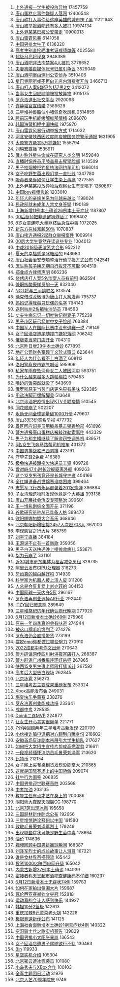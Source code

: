 1. [上外通报一学生被投放异物](https://s.weibo.com//weibo?q=%23%E4%B8%8A%E5%A4%96%E9%80%9A%E6%8A%A5%E4%B8%80%E5%AD%A6%E7%94%9F%E8%A2%AB%E6%8A%95%E6%94%BE%E5%BC%82%E7%89%A9%23&Refer=top) 17457759
2. [唐山蛋糕店事件嫌疑人落网](https://s.weibo.com//weibo?q=%23%E5%94%90%E5%B1%B1%E8%9B%8B%E7%B3%95%E5%BA%97%E4%BA%8B%E4%BB%B6%E5%AB%8C%E7%96%91%E4%BA%BA%E8%90%BD%E7%BD%91%23&Refer=top) 12406548
3. [唐山称打人事件给这座英雄的城市抹了黑](https://s.weibo.com//weibo?q=%23%E5%94%90%E5%B1%B1%E7%A7%B0%E6%89%93%E4%BA%BA%E4%BA%8B%E4%BB%B6%E7%BB%99%E8%BF%99%E5%BA%A7%E8%8B%B1%E9%9B%84%E7%9A%84%E5%9F%8E%E5%B8%82%E6%8A%B9%E4%BA%86%E9%BB%91%23&Refer=top) 11221943
4. [唐山被举报酒吧还有多人被打](https://s.weibo.com//weibo?q=%23%E5%94%90%E5%B1%B1%E8%A2%AB%E4%B8%BE%E6%8A%A5%E9%85%92%E5%90%A7%E8%BF%98%E6%9C%89%E5%A4%9A%E4%BA%BA%E8%A2%AB%E6%89%93%23&Refer=top) 10974134
5. [上外尹某某已被公安带走](https://s.weibo.com//weibo?q=%23%E4%B8%8A%E5%A4%96%E5%B0%B9%E6%9F%90%E6%9F%90%E5%B7%B2%E8%A2%AB%E5%85%AC%E5%AE%89%E5%B8%A6%E8%B5%B0%23&Refer=top) 10900013
6. [唐山雷霆风暴](https://s.weibo.com//weibo?q=%23%E5%94%90%E5%B1%B1%E9%9B%B7%E9%9C%86%E9%A3%8E%E6%9A%B4%23&Refer=top) 6141058
7. [中国男排太牛了](https://s.weibo.com//weibo?q=%23%E4%B8%AD%E5%9B%BD%E7%94%B7%E6%8E%92%E5%A4%AA%E7%89%9B%E4%BA%86%23&Refer=top) 6136320
8. [高考生别直接晒准考证成绩单等](https://s.weibo.com//weibo?q=%23%E9%AB%98%E8%80%83%E7%94%9F%E5%88%AB%E7%9B%B4%E6%8E%A5%E6%99%92%E5%87%86%E8%80%83%E8%AF%81%E6%88%90%E7%BB%A9%E5%8D%95%E7%AD%89%23&Refer=top) 4025581
9. [超级月亮将现身](https://s.weibo.com//weibo?q=%23%E8%B6%85%E7%BA%A7%E6%9C%88%E4%BA%AE%E5%B0%86%E7%8E%B0%E8%BA%AB%23&Refer=top) 3948389
10. [唐山酒吧非法拘禁案4人被抓](https://s.weibo.com//weibo?q=%23%E5%94%90%E5%B1%B1%E9%85%92%E5%90%A7%E9%9D%9E%E6%B3%95%E6%8B%98%E7%A6%81%E6%A1%884%E4%BA%BA%E8%A2%AB%E6%8A%93%23&Refer=top) 3776652
11. [夫妻离婚自媒体账号归属引争议](https://s.weibo.com//weibo?q=%23%E5%A4%AB%E5%A6%BB%E7%A6%BB%E5%A9%9A%E8%87%AA%E5%AA%92%E4%BD%93%E8%B4%A6%E5%8F%B7%E5%BD%92%E5%B1%9E%E5%BC%95%E4%BA%89%E8%AE%AE%23&Refer=top) 3529049
12. [唐山酒吧案由滦州公安侦办](https://s.weibo.com//weibo?q=%23%E5%94%90%E5%B1%B1%E9%85%92%E5%90%A7%E6%A1%88%E7%94%B1%E6%BB%A6%E5%B7%9E%E5%85%AC%E5%AE%89%E4%BE%A6%E5%8A%9E%23&Refer=top) 3510406
13. [星巴克厕所或不再向非店内消费者开放](https://s.weibo.com//weibo?q=%23%E6%98%9F%E5%B7%B4%E5%85%8B%E5%8E%95%E6%89%80%E6%88%96%E4%B8%8D%E5%86%8D%E5%90%91%E9%9D%9E%E5%BA%97%E5%86%85%E6%B6%88%E8%B4%B9%E8%80%85%E5%BC%80%E6%94%BE%23&Refer=top) 3466713
14. [唐山打人案9嫌犯包括7男2女](https://s.weibo.com//weibo?q=%23%E5%94%90%E5%B1%B1%E6%89%93%E4%BA%BA%E6%A1%889%E5%AB%8C%E7%8A%AF%E5%8C%85%E6%8B%AC7%E7%94%B72%E5%A5%B3%23&Refer=top) 3412072
15. [当事女生回应咖啡被投放异物](https://s.weibo.com//weibo?q=%23%E5%BD%93%E4%BA%8B%E5%A5%B3%E7%94%9F%E5%9B%9E%E5%BA%94%E5%92%96%E5%95%A1%E8%A2%AB%E6%8A%95%E6%94%BE%E5%BC%82%E7%89%A9%23&Refer=top) 3015175
16. [罗永浩退出社交平台](https://s.weibo.com//weibo?q=%23%E7%BD%97%E6%B0%B8%E6%B5%A9%E9%80%80%E5%87%BA%E7%A4%BE%E4%BA%A4%E5%B9%B3%E5%8F%B0%23&Refer=top) 2920098
17. [许静韬官宣结婚](https://s.weibo.com//weibo?q=%23%E8%AE%B8%E9%9D%99%E9%9F%AC%E5%AE%98%E5%AE%A3%E7%BB%93%E5%A9%9A%23&Refer=top) 2589628
18. [三星堆神兽酷似小猪佩奇吹风机](https://s.weibo.com//weibo?q=%23%E4%B8%89%E6%98%9F%E5%A0%86%E7%A5%9E%E5%85%BD%E9%85%B7%E4%BC%BC%E5%B0%8F%E7%8C%AA%E4%BD%A9%E5%A5%87%E5%90%B9%E9%A3%8E%E6%9C%BA%23&Refer=top) 2514859
19. [睡前玩手机能缓解抑郁情绪](https://s.weibo.com//weibo?q=%23%E7%9D%A1%E5%89%8D%E7%8E%A9%E6%89%8B%E6%9C%BA%E8%83%BD%E7%BC%93%E8%A7%A3%E6%8A%91%E9%83%81%E6%83%85%E7%BB%AA%23&Refer=top) 2096070
20. [韩国海警扣押中国快艇](https://s.weibo.com//weibo?q=%23%E9%9F%A9%E5%9B%BD%E6%B5%B7%E8%AD%A6%E6%89%A3%E6%8A%BC%E4%B8%AD%E5%9B%BD%E5%BF%AB%E8%89%87%23&Refer=top) 1975870
21. [唐山雷霆风暴行动举报方式](https://s.weibo.com//weibo?q=%23%E5%94%90%E5%B1%B1%E9%9B%B7%E9%9C%86%E9%A3%8E%E6%9A%B4%E8%A1%8C%E5%8A%A8%E4%B8%BE%E6%8A%A5%E6%96%B9%E5%BC%8F%23&Refer=top) 1714032
22. [河北安徽陕西因过度防疫被国务院警示通报](https://s.weibo.com//weibo?q=%23%E6%B2%B3%E5%8C%97%E5%AE%89%E5%BE%BD%E9%99%95%E8%A5%BF%E5%9B%A0%E8%BF%87%E5%BA%A6%E9%98%B2%E7%96%AB%E8%A2%AB%E5%9B%BD%E5%8A%A1%E9%99%A2%E8%AD%A6%E7%A4%BA%E9%80%9A%E6%8A%A5%23&Refer=top) 1631905
23. [太原警方悬赏5万抓嫌犯](https://s.weibo.com//weibo?q=%23%E5%A4%AA%E5%8E%9F%E8%AD%A6%E6%96%B9%E6%82%AC%E8%B5%8F5%E4%B8%87%E6%8A%93%E5%AB%8C%E7%8A%AF%23&Refer=top) 1555794
24. [刘畊宏直播](https://s.weibo.com//weibo?q=%E5%88%98%E7%95%8A%E5%AE%8F%E7%9B%B4%E6%92%AD&Refer=top) 1535911
25. [俄方称外星生命或在研究人类文明](https://s.weibo.com//weibo?q=%23%E4%BF%84%E6%96%B9%E7%A7%B0%E5%A4%96%E6%98%9F%E7%94%9F%E5%91%BD%E6%88%96%E5%9C%A8%E7%A0%94%E7%A9%B6%E4%BA%BA%E7%B1%BB%E6%96%87%E6%98%8E%23&Refer=top) 1459840
26. [直播时饲养员用膝盖暴击猩猩脸部](https://s.weibo.com//weibo?q=%23%E7%9B%B4%E6%92%AD%E6%97%B6%E9%A5%B2%E5%85%BB%E5%91%98%E7%94%A8%E8%86%9D%E7%9B%96%E6%9A%B4%E5%87%BB%E7%8C%A9%E7%8C%A9%E8%84%B8%E9%83%A8%23&Refer=top) 1410509
27. [男子抽烟被拒钓鱼执法网约车司机](https://s.weibo.com//weibo?q=%23%E7%94%B7%E5%AD%90%E6%8A%BD%E7%83%9F%E8%A2%AB%E6%8B%92%E9%92%93%E9%B1%BC%E6%89%A7%E6%B3%95%E7%BD%91%E7%BA%A6%E8%BD%A6%E5%8F%B8%E6%9C%BA%23&Refer=top) 1366014
28. [女子吃野生菌出现幻觉一直扯线](https://s.weibo.com//weibo?q=%23%E5%A5%B3%E5%AD%90%E5%90%83%E9%87%8E%E7%94%9F%E8%8F%8C%E5%87%BA%E7%8E%B0%E5%B9%BB%E8%A7%89%E4%B8%80%E7%9B%B4%E6%89%AF%E7%BA%BF%23&Refer=top) 1347780
29. [吸毒者亲诉如何让学生染上毒瘾](https://s.weibo.com//weibo?q=%23%E5%90%B8%E6%AF%92%E8%80%85%E4%BA%B2%E8%AF%89%E5%A6%82%E4%BD%95%E8%AE%A9%E5%AD%A6%E7%94%9F%E6%9F%93%E4%B8%8A%E6%AF%92%E7%98%BE%23&Refer=top) 1277555
30. [上外尹某某投放异物后观察女生有无喝下](https://s.weibo.com//weibo?q=%23%E4%B8%8A%E5%A4%96%E5%B0%B9%E6%9F%90%E6%9F%90%E6%8A%95%E6%94%BE%E5%BC%82%E7%89%A9%E5%90%8E%E8%A7%82%E5%AF%9F%E5%A5%B3%E7%94%9F%E6%9C%89%E6%97%A0%E5%96%9D%E4%B8%8B%23&Refer=top) 1260867
31. [中国boy视频言论](https://s.weibo.com//weibo?q=%E4%B8%AD%E5%9B%BDboy%E8%A7%86%E9%A2%91%E8%A8%80%E8%AE%BA&Refer=top) 1203010
32. [年轻人的亲缘关系为何越来越淡](https://s.weibo.com//weibo?q=%23%E5%B9%B4%E8%BD%BB%E4%BA%BA%E7%9A%84%E4%BA%B2%E7%BC%98%E5%85%B3%E7%B3%BB%E4%B8%BA%E4%BD%95%E8%B6%8A%E6%9D%A5%E8%B6%8A%E6%B7%A1%23&Refer=top) 1198024
33. [民政部就未成年人禁文身答疑](https://s.weibo.com//weibo?q=%23%E6%B0%91%E6%94%BF%E9%83%A8%E5%B0%B1%E6%9C%AA%E6%88%90%E5%B9%B4%E4%BA%BA%E7%A6%81%E6%96%87%E8%BA%AB%E7%AD%94%E7%96%91%23&Refer=top) 1190189
34. [上海新增11例本土确诊26例本土无症状](https://s.weibo.com//weibo?q=%23%E4%B8%8A%E6%B5%B7%E6%96%B0%E5%A2%9E11%E4%BE%8B%E6%9C%AC%E5%9C%9F%E7%A1%AE%E8%AF%8A26%E4%BE%8B%E6%9C%AC%E5%9C%9F%E6%97%A0%E7%97%87%E7%8A%B6%23&Refer=top) 1187807
35. [00后厨师把非遗醒狮炸活了](https://s.weibo.com//weibo?q=%2300%E5%90%8E%E5%8E%A8%E5%B8%88%E6%8A%8A%E9%9D%9E%E9%81%97%E9%86%92%E7%8B%AE%E7%82%B8%E6%B4%BB%E4%BA%86%23&Refer=top) 1098402
36. [8岁女童连吃大量荔枝后急性中毒](https://s.weibo.com//weibo?q=%238%E5%B2%81%E5%A5%B3%E7%AB%A5%E8%BF%9E%E5%90%83%E5%A4%A7%E9%87%8F%E8%8D%94%E6%9E%9D%E5%90%8E%E6%80%A5%E6%80%A7%E4%B8%AD%E6%AF%92%23&Refer=top) 1072025
37. [新东方在线涨超50%](https://s.weibo.com//weibo?q=%23%E6%96%B0%E4%B8%9C%E6%96%B9%E5%9C%A8%E7%BA%BF%E6%B6%A8%E8%B6%8550%25%23&Refer=top) 1070837
38. [唐山接连通报2起群众举报案件](https://s.weibo.com//weibo?q=%23%E5%94%90%E5%B1%B1%E6%8E%A5%E8%BF%9E%E9%80%9A%E6%8A%A52%E8%B5%B7%E7%BE%A4%E4%BC%97%E4%B8%BE%E6%8A%A5%E6%A1%88%E4%BB%B6%23&Refer=top) 1009914
39. [00后大学生竟然在读这些专业](https://s.weibo.com//weibo?q=%2300%E5%90%8E%E5%A4%A7%E5%AD%A6%E7%94%9F%E7%AB%9F%E7%84%B6%E5%9C%A8%E8%AF%BB%E8%BF%99%E4%BA%9B%E4%B8%93%E4%B8%9A%23&Refer=top) 1004013
40. [中戏2018级表演系大合影](https://s.weibo.com//weibo?q=%23%E4%B8%AD%E6%88%8F2018%E7%BA%A7%E8%A1%A8%E6%BC%94%E7%B3%BB%E5%A4%A7%E5%90%88%E5%BD%B1%23&Refer=top) 952212
41. [夏天的幸福感是冰箱给的](https://s.weibo.com//weibo?q=%23%E5%A4%8F%E5%A4%A9%E7%9A%84%E5%B9%B8%E7%A6%8F%E6%84%9F%E6%98%AF%E5%86%B0%E7%AE%B1%E7%BB%99%E7%9A%84%23&Refer=top) 943080
42. [唐山社会治安专项整治行动举报方式公布](https://s.weibo.com//weibo?q=%23%E5%94%90%E5%B1%B1%E7%A4%BE%E4%BC%9A%E6%B2%BB%E5%AE%89%E4%B8%93%E9%A1%B9%E6%95%B4%E6%B2%BB%E8%A1%8C%E5%8A%A8%E4%B8%BE%E6%8A%A5%E6%96%B9%E5%BC%8F%E5%85%AC%E5%B8%83%23&Refer=top) 942541
43. [医生称孩子换牙期自行拔牙不可取](https://s.weibo.com//weibo?q=%23%E5%8C%BB%E7%94%9F%E7%A7%B0%E5%AD%A9%E5%AD%90%E6%8D%A2%E7%89%99%E6%9C%9F%E8%87%AA%E8%A1%8C%E6%8B%94%E7%89%99%E4%B8%8D%E5%8F%AF%E5%8F%96%23&Refer=top) 904519
44. [郑业成方律师声明](https://s.weibo.com//weibo?q=%23%E9%83%91%E4%B8%9A%E6%88%90%E6%96%B9%E5%BE%8B%E5%B8%88%E5%A3%B0%E6%98%8E%23&Refer=top) 866236
45. [烧烤店打人案5名涉案人员有前科](https://s.weibo.com//weibo?q=%23%E7%83%A7%E7%83%A4%E5%BA%97%E6%89%93%E4%BA%BA%E6%A1%885%E5%90%8D%E6%B6%89%E6%A1%88%E4%BA%BA%E5%91%98%E6%9C%89%E5%89%8D%E7%A7%91%23&Refer=top) 862594
46. [兼职核酸采样员的一天](https://s.weibo.com//weibo?q=%23%E5%85%BC%E8%81%8C%E6%A0%B8%E9%85%B8%E9%87%87%E6%A0%B7%E5%91%98%E7%9A%84%E4%B8%80%E5%A4%A9%23&Refer=top) 832040
47. [NCT将与三丽鸥联名](https://s.weibo.com//weibo?q=%23NCT%E5%B0%86%E4%B8%8E%E4%B8%89%E4%B8%BD%E9%B8%A5%E8%81%94%E5%90%8D%23&Refer=top) 813574
48. [徐克借成龙微博为唐山打人案发声](https://s.weibo.com//weibo?q=%23%E5%BE%90%E5%85%8B%E5%80%9F%E6%88%90%E9%BE%99%E5%BE%AE%E5%8D%9A%E4%B8%BA%E5%94%90%E5%B1%B1%E6%89%93%E4%BA%BA%E6%A1%88%E5%8F%91%E5%A3%B0%23&Refer=top) 795737
49. [妈妈记得我每只玩偶的名字](https://s.weibo.com//weibo?q=%23%E5%A6%88%E5%A6%88%E8%AE%B0%E5%BE%97%E6%88%91%E6%AF%8F%E5%8F%AA%E7%8E%A9%E5%81%B6%E7%9A%84%E5%90%8D%E5%AD%97%23&Refer=top) 794143
50. [送别杭州2名牺牲消防员](https://s.weibo.com//weibo?q=%23%E9%80%81%E5%88%AB%E6%9D%AD%E5%B7%9E2%E5%90%8D%E7%89%BA%E7%89%B2%E6%B6%88%E9%98%B2%E5%91%98%23&Refer=top) 784563
51. [丈夫生病忘记一切唯独记得妻子](https://s.weibo.com//weibo?q=%23%E4%B8%88%E5%A4%AB%E7%94%9F%E7%97%85%E5%BF%98%E8%AE%B0%E4%B8%80%E5%88%87%E5%94%AF%E7%8B%AC%E8%AE%B0%E5%BE%97%E5%A6%BB%E5%AD%90%23&Refer=top) 775239
52. [男子小区玩弓箭射中女子脸部](https://s.weibo.com//weibo?q=%23%E7%94%B7%E5%AD%90%E5%B0%8F%E5%8C%BA%E7%8E%A9%E5%BC%93%E7%AE%AD%E5%B0%84%E4%B8%AD%E5%A5%B3%E5%AD%90%E8%84%B8%E9%83%A8%23&Refer=top) 763384
53. [中国军人在国际比赛中没有退赛一说](https://s.weibo.com//weibo?q=%23%E4%B8%AD%E5%9B%BD%E5%86%9B%E4%BA%BA%E5%9C%A8%E5%9B%BD%E9%99%85%E6%AF%94%E8%B5%9B%E4%B8%AD%E6%B2%A1%E6%9C%89%E9%80%80%E8%B5%9B%E4%B8%80%E8%AF%B4%23&Refer=top) 718149
54. [女子回酒店遭尾随撞门嫌犯落网](https://s.weibo.com//weibo?q=%23%E5%A5%B3%E5%AD%90%E5%9B%9E%E9%85%92%E5%BA%97%E9%81%AD%E5%B0%BE%E9%9A%8F%E6%92%9E%E9%97%A8%E5%AB%8C%E7%8A%AF%E8%90%BD%E7%BD%91%23&Refer=top) 706242
55. [俄版麦当劳门店开业](https://s.weibo.com//weibo?q=%23%E4%BF%84%E7%89%88%E9%BA%A6%E5%BD%93%E5%8A%B3%E9%97%A8%E5%BA%97%E5%BC%80%E4%B8%9A%23&Refer=top) 704310
56. [北京昨日增29例本土确诊](https://s.weibo.com//weibo?q=%23%E5%8C%97%E4%BA%AC%E6%98%A8%E6%97%A5%E5%A2%9E29%E4%BE%8B%E6%9C%AC%E5%9C%9F%E7%A1%AE%E8%AF%8A%23&Refer=top) 677893
57. [地产公司财务室现丁义珍式窗口](https://s.weibo.com//weibo?q=%23%E5%9C%B0%E4%BA%A7%E5%85%AC%E5%8F%B8%E8%B4%A2%E5%8A%A1%E5%AE%A4%E7%8E%B0%E4%B8%81%E4%B9%89%E7%8F%8D%E5%BC%8F%E7%AA%97%E5%8F%A3%23&Refer=top) 623644
58. [年轻人为什么看不上白酒了](https://s.weibo.com//weibo?q=%23%E5%B9%B4%E8%BD%BB%E4%BA%BA%E4%B8%BA%E4%BB%80%E4%B9%88%E7%9C%8B%E4%B8%8D%E4%B8%8A%E7%99%BD%E9%85%92%E4%BA%86%23&Refer=top) 608112
59. [洛阳警察夜市霸气喊话](https://s.weibo.com//weibo?q=%23%E6%B4%9B%E9%98%B3%E8%AD%A6%E5%AF%9F%E5%A4%9C%E5%B8%82%E9%9C%B8%E6%B0%94%E5%96%8A%E8%AF%9D%23&Refer=top) 595906
60. [私家车雨夜坠河母女二人被困河中](https://s.weibo.com//weibo?q=%23%E7%A7%81%E5%AE%B6%E8%BD%A6%E9%9B%A8%E5%A4%9C%E5%9D%A0%E6%B2%B3%E6%AF%8D%E5%A5%B3%E4%BA%8C%E4%BA%BA%E8%A2%AB%E5%9B%B0%E6%B2%B3%E4%B8%AD%23&Refer=top) 593751
61. [为什么越来越多人跳帕梅拉](https://s.weibo.com//weibo?q=%23%E4%B8%BA%E4%BB%80%E4%B9%88%E8%B6%8A%E6%9D%A5%E8%B6%8A%E5%A4%9A%E4%BA%BA%E8%B7%B3%E5%B8%95%E6%A2%85%E6%8B%89%23&Refer=top) 579453
62. [嘴边的饭突然就没了](https://s.weibo.com//weibo?q=%23%E5%98%B4%E8%BE%B9%E7%9A%84%E9%A5%AD%E7%AA%81%E7%84%B6%E5%B0%B1%E6%B2%A1%E4%BA%86%23&Refer=top) 543699
63. [俄罗斯原麦当劳门店更名只有美味](https://s.weibo.com//weibo?q=%23%E4%BF%84%E7%BD%97%E6%96%AF%E5%8E%9F%E9%BA%A6%E5%BD%93%E5%8A%B3%E9%97%A8%E5%BA%97%E6%9B%B4%E5%90%8D%E5%8F%AA%E6%9C%89%E7%BE%8E%E5%91%B3%23&Refer=top) 529385
64. [用盐洗脚可缓解脚臭](https://s.weibo.com//weibo?q=%23%E7%94%A8%E7%9B%90%E6%B4%97%E8%84%9A%E5%8F%AF%E7%BC%93%E8%A7%A3%E8%84%9A%E8%87%AD%23&Refer=top) 513648
65. [北京涉酒吧疫情出现KTV关联疫情](https://s.weibo.com//weibo?q=%23%E5%8C%97%E4%BA%AC%E6%B6%89%E9%85%92%E5%90%A7%E7%96%AB%E6%83%85%E5%87%BA%E7%8E%B0KTV%E5%85%B3%E8%81%94%E7%96%AB%E6%83%85%23&Refer=top) 510545
66. [同花顺崩了](https://s.weibo.com//weibo?q=%23%E5%90%8C%E8%8A%B1%E9%A1%BA%E5%B4%A9%E4%BA%86%23&Refer=top) 502207
67. [永劫无间全球销量破1000万份](https://s.weibo.com//weibo?q=%E6%B0%B8%E5%8A%AB%E6%97%A0%E9%97%B4%E5%85%A8%E7%90%83%E9%94%80%E9%87%8F%E7%A0%B41000%E4%B8%87%E4%BB%BD&Refer=top) 479607
68. [唐山3天3份实名举报](https://s.weibo.com//weibo?q=%23%E5%94%90%E5%B1%B13%E5%A4%A93%E4%BB%BD%E5%AE%9E%E5%90%8D%E4%B8%BE%E6%8A%A5%23&Refer=top) 477732
69. [景区回应饲养员用膝盖暴击猩猩脸部](https://s.weibo.com//weibo?q=%23%E6%99%AF%E5%8C%BA%E5%9B%9E%E5%BA%94%E9%A5%B2%E5%85%BB%E5%91%98%E7%94%A8%E8%86%9D%E7%9B%96%E6%9A%B4%E5%87%BB%E7%8C%A9%E7%8C%A9%E8%84%B8%E9%83%A8%23&Refer=top) 461096
70. [警方通报唐山蛋糕店被敲诈勒索事件](https://s.weibo.com//weibo?q=%23%E8%AD%A6%E6%96%B9%E9%80%9A%E6%8A%A5%E5%94%90%E5%B1%B1%E8%9B%8B%E7%B3%95%E5%BA%97%E8%A2%AB%E6%95%B2%E8%AF%88%E5%8B%92%E7%B4%A2%E4%BA%8B%E4%BB%B6%23&Refer=top) 443329
71. [男子为和主播继续了解盗窃空调外机](https://s.weibo.com//weibo?q=%23%E7%94%B7%E5%AD%90%E4%B8%BA%E5%92%8C%E4%B8%BB%E6%92%AD%E7%BB%A7%E7%BB%AD%E4%BA%86%E8%A7%A3%E7%9B%97%E7%AA%83%E7%A9%BA%E8%B0%83%E5%A4%96%E6%9C%BA%23&Refer=top) 439571
72. [5名女生飞奔马路帮司机推车](https://s.weibo.com//weibo?q=%235%E5%90%8D%E5%A5%B3%E7%94%9F%E9%A3%9E%E5%A5%94%E9%A9%AC%E8%B7%AF%E5%B8%AE%E5%8F%B8%E6%9C%BA%E6%8E%A8%E8%BD%A6%23&Refer=top) 431372
73. [中国男排战胜巴西男排](https://s.weibo.com//weibo?q=%23%E4%B8%AD%E5%9B%BD%E7%94%B7%E6%8E%92%E6%88%98%E8%83%9C%E5%B7%B4%E8%A5%BF%E7%94%B7%E6%8E%92%23&Refer=top) 423191
74. [守望先锋2免费](https://s.weibo.com//weibo?q=%23%E5%AE%88%E6%9C%9B%E5%85%88%E9%94%8B2%E5%85%8D%E8%B4%B9%23&Refer=top) 416389
75. [极兔快递被曝拖欠快递员工资](https://s.weibo.com//weibo?q=%23%E6%9E%81%E5%85%94%E5%BF%AB%E9%80%92%E8%A2%AB%E6%9B%9D%E6%8B%96%E6%AC%A0%E5%BF%AB%E9%80%92%E5%91%98%E5%B7%A5%E8%B5%84%23&Refer=top) 409726
76. [曾对峙47小时长沙舰驱离外舰](https://s.weibo.com//weibo?q=%23%E6%9B%BE%E5%AF%B9%E5%B3%9947%E5%B0%8F%E6%97%B6%E9%95%BF%E6%B2%99%E8%88%B0%E9%A9%B1%E7%A6%BB%E5%A4%96%E8%88%B0%23&Refer=top) 409263
77. [这个12岁男孩竟还是长城守护者](https://s.weibo.com//weibo?q=%23%E8%BF%99%E4%B8%AA12%E5%B2%81%E7%94%B7%E5%AD%A9%E7%AB%9F%E8%BF%98%E6%98%AF%E9%95%BF%E5%9F%8E%E5%AE%88%E6%8A%A4%E8%80%85%23&Refer=top) 404166
78. [全红婵说备战世锦赛没啥困难](https://s.weibo.com//weibo?q=%23%E5%85%A8%E7%BA%A2%E5%A9%B5%E8%AF%B4%E5%A4%87%E6%88%98%E4%B8%96%E9%94%A6%E8%B5%9B%E6%B2%A1%E5%95%A5%E5%9B%B0%E9%9A%BE%23&Refer=top) 399464
79. [志愿军飞行员永远都装着201发炮弹](https://s.weibo.com//weibo?q=%23%E5%BF%97%E6%84%BF%E5%86%9B%E9%A3%9E%E8%A1%8C%E5%91%98%E6%B0%B8%E8%BF%9C%E9%83%BD%E8%A3%85%E7%9D%80201%E5%8F%91%E7%82%AE%E5%BC%B9%23&Refer=top) 396864
80. [子女清理遗物时发现他竟是个大英雄](https://s.weibo.com//weibo?q=%23%E5%AD%90%E5%A5%B3%E6%B8%85%E7%90%86%E9%81%97%E7%89%A9%E6%97%B6%E5%8F%91%E7%8E%B0%E4%BB%96%E7%AB%9F%E6%98%AF%E4%B8%AA%E5%A4%A7%E8%8B%B1%E9%9B%84%23&Refer=top) 393138
81. [唐山开展社会治安专项整治](https://s.weibo.com//weibo?q=%23%E5%94%90%E5%B1%B1%E5%BC%80%E5%B1%95%E7%A4%BE%E4%BC%9A%E6%B2%BB%E5%AE%89%E4%B8%93%E9%A1%B9%E6%95%B4%E6%B2%BB%23&Refer=top) 390601
82. [王一博影剧综全面开花](https://s.weibo.com//weibo?q=%23%E7%8E%8B%E4%B8%80%E5%8D%9A%E5%BD%B1%E5%89%A7%E7%BB%BC%E5%85%A8%E9%9D%A2%E5%BC%80%E8%8A%B1%23&Refer=top) 371196
83. [谷歌研究员称AI已具备人格](https://s.weibo.com//weibo?q=%23%E8%B0%B7%E6%AD%8C%E7%A0%94%E7%A9%B6%E5%91%98%E7%A7%B0AI%E5%B7%B2%E5%85%B7%E5%A4%87%E4%BA%BA%E6%A0%BC%23&Refer=top) 369473
84. [欧阳娜娜加盟太合音乐](https://s.weibo.com//weibo?q=%23%E6%AC%A7%E9%98%B3%E5%A8%9C%E5%A8%9C%E5%8A%A0%E7%9B%9F%E5%A4%AA%E5%90%88%E9%9F%B3%E4%B9%90%23&Refer=top) 368646
85. [北京朝阳新增密接2457人次密703人](https://s.weibo.com//weibo?q=%23%E5%8C%97%E4%BA%AC%E6%9C%9D%E9%98%B3%E6%96%B0%E5%A2%9E%E5%AF%86%E6%8E%A52457%E4%BA%BA%E6%AC%A1%E5%AF%86703%E4%BA%BA%23&Refer=top) 367000
86. [李现感官之行大片](https://s.weibo.com//weibo?q=%23%E6%9D%8E%E7%8E%B0%E6%84%9F%E5%AE%98%E4%B9%8B%E8%A1%8C%E5%A4%A7%E7%89%87%23&Refer=top) 365759
87. [刘宇宁直播](https://s.weibo.com//weibo?q=%23%E5%88%98%E5%AE%87%E5%AE%81%E7%9B%B4%E6%92%AD%23&Refer=top) 364184
88. [王源说不止有一首新歌](https://s.weibo.com//weibo?q=%23%E7%8E%8B%E6%BA%90%E8%AF%B4%E4%B8%8D%E6%AD%A2%E6%9C%89%E4%B8%80%E9%A6%96%E6%96%B0%E6%AD%8C%23&Refer=top) 359056
89. [男子白天送快递晚上摆摊救病儿](https://s.weibo.com//weibo?q=%E7%94%B7%E5%AD%90%E7%99%BD%E5%A4%A9%E9%80%81%E5%BF%AB%E9%80%92%E6%99%9A%E4%B8%8A%E6%91%86%E6%91%8A%E6%95%91%E7%97%85%E5%84%BF&Refer=top) 353671
90. [华为云崩了](https://s.weibo.com//weibo?q=%23%E5%8D%8E%E4%B8%BA%E4%BA%91%E5%B4%A9%E4%BA%86%23&Refer=top) 331101
91. [近30城市房东集体为租客减免房租](https://s.weibo.com//weibo?q=%23%E8%BF%9130%E5%9F%8E%E5%B8%82%E6%88%BF%E4%B8%9C%E9%9B%86%E4%BD%93%E4%B8%BA%E7%A7%9F%E5%AE%A2%E5%87%8F%E5%85%8D%E6%88%BF%E7%A7%9F%23&Refer=top) 329735
92. [阿里云发布CIPU处理器](https://s.weibo.com//weibo?q=%23%E9%98%BF%E9%87%8C%E4%BA%91%E5%8F%91%E5%B8%83CIPU%E5%A4%84%E7%90%86%E5%99%A8%23&Refer=top) 316273
93. [牙齿真的越白越好吗](https://s.weibo.com//weibo?q=%23%E7%89%99%E9%BD%BF%E7%9C%9F%E7%9A%84%E8%B6%8A%E7%99%BD%E8%B6%8A%E5%A5%BD%E5%90%97%23&Refer=top) 314939
94. [科学家为机器人披上活人皮](https://s.weibo.com//weibo?q=%23%E7%A7%91%E5%AD%A6%E5%AE%B6%E4%B8%BA%E6%9C%BA%E5%99%A8%E4%BA%BA%E6%8A%AB%E4%B8%8A%E6%B4%BB%E4%BA%BA%E7%9A%AE%23&Refer=top) 311200
95. [人总是会反复爱上刘亦菲的](https://s.weibo.com//weibo?q=%23%E4%BA%BA%E6%80%BB%E6%98%AF%E4%BC%9A%E5%8F%8D%E5%A4%8D%E7%88%B1%E4%B8%8A%E5%88%98%E4%BA%A6%E8%8F%B2%E7%9A%84%23&Refer=top) 304153
96. [中国网球一天内夺5冠](https://s.weibo.com//weibo?q=%23%E4%B8%AD%E5%9B%BD%E7%BD%91%E7%90%83%E4%B8%80%E5%A4%A9%E5%86%85%E5%A4%BA5%E5%86%A0%23&Refer=top) 296167
97. [罗永浩再创业选择AR行业](https://s.weibo.com//weibo?q=%23%E7%BD%97%E6%B0%B8%E6%B5%A9%E5%86%8D%E5%88%9B%E4%B8%9A%E9%80%89%E6%8B%A9AR%E8%A1%8C%E4%B8%9A%23&Refer=top) 292440
98. [ITZY回归概念照](https://s.weibo.com//weibo?q=%23ITZY%E5%9B%9E%E5%BD%92%E6%A6%82%E5%BF%B5%E7%85%A7%23&Refer=top) 289649
99. [三星堆祭祀坑年代确认商代晚期](https://s.weibo.com//weibo?q=%23%E4%B8%89%E6%98%9F%E5%A0%86%E7%A5%AD%E7%A5%80%E5%9D%91%E5%B9%B4%E4%BB%A3%E7%A1%AE%E8%AE%A4%E5%95%86%E4%BB%A3%E6%99%9A%E6%9C%9F%23&Refer=top) 277920
100. [6月12日新增本土确诊69例](https://s.weibo.com//weibo?q=%236%E6%9C%8812%E6%97%A5%E6%96%B0%E5%A2%9E%E6%9C%AC%E5%9C%9F%E7%A1%AE%E8%AF%8A69%E4%BE%8B%23&Refer=top) 275960
101. [原来一年四季真的会有味道](https://s.weibo.com//weibo?q=%23%E5%8E%9F%E6%9D%A5%E4%B8%80%E5%B9%B4%E5%9B%9B%E5%AD%A3%E7%9C%9F%E7%9A%84%E4%BC%9A%E6%9C%89%E5%91%B3%E9%81%93%23&Refer=top) 274944
102. [被这口糯叽叽馋到了](https://s.weibo.com//weibo?q=%23%E8%A2%AB%E8%BF%99%E5%8F%A3%E7%B3%AF%E5%8F%BD%E5%8F%BD%E9%A6%8B%E5%88%B0%E4%BA%86%23&Refer=top) 274278
103. [罗永浩仍会直播带货](https://s.weibo.com//weibo?q=%23%E7%BD%97%E6%B0%B8%E6%B5%A9%E4%BB%8D%E4%BC%9A%E7%9B%B4%E6%92%AD%E5%B8%A6%E8%B4%A7%23&Refer=top) 273199
104. [摆脱emo你都做过哪些努力](https://s.weibo.com//weibo?q=%23%E6%91%86%E8%84%B1emo%E4%BD%A0%E9%83%BD%E5%81%9A%E8%BF%87%E5%93%AA%E4%BA%9B%E5%8A%AA%E5%8A%9B%23&Refer=top) 270910
105. [2022成都中考作文出炉](https://s.weibo.com//weibo?q=%232022%E6%88%90%E9%83%BD%E4%B8%AD%E8%80%83%E4%BD%9C%E6%96%87%E5%87%BA%E7%82%89%23&Refer=top) 270643
106. [警方辟谣网传四川射洪夜宵店打人](https://s.weibo.com//weibo?q=%23%E8%AD%A6%E6%96%B9%E8%BE%9F%E8%B0%A3%E7%BD%91%E4%BC%A0%E5%9B%9B%E5%B7%9D%E5%B0%84%E6%B4%AA%E5%A4%9C%E5%AE%B5%E5%BA%97%E6%89%93%E4%BA%BA%23&Refer=top) 268387
107. [警方辟谣广州番禺连环奸杀犯](https://s.weibo.com//weibo?q=%23%E8%AD%A6%E6%96%B9%E8%BE%9F%E8%B0%A3%E5%B9%BF%E5%B7%9E%E7%95%AA%E7%A6%BA%E8%BF%9E%E7%8E%AF%E5%A5%B8%E6%9D%80%E7%8A%AF%23&Refer=top) 267865
108. [陕西15岁男生遭老师殴打缝16针](https://s.weibo.com//weibo?q=%23%E9%99%95%E8%A5%BF15%E5%B2%81%E7%94%B7%E7%94%9F%E9%81%AD%E8%80%81%E5%B8%88%E6%AE%B4%E6%89%93%E7%BC%9D16%E9%92%88%23&Refer=top) 267592
109. [高考后大型告白现场](https://s.weibo.com//weibo?q=%23%E9%AB%98%E8%80%83%E5%90%8E%E5%A4%A7%E5%9E%8B%E5%91%8A%E7%99%BD%E7%8E%B0%E5%9C%BA%23&Refer=top) 262845
110. [北京冰雹](https://s.weibo.com//weibo?q=%23%E5%8C%97%E4%BA%AC%E5%86%B0%E9%9B%B9%23&Refer=top) 256273
111. [三星堆考古主要成果重磅发布](https://s.weibo.com//weibo?q=%23%E4%B8%89%E6%98%9F%E5%A0%86%E8%80%83%E5%8F%A4%E4%B8%BB%E8%A6%81%E6%88%90%E6%9E%9C%E9%87%8D%E7%A3%85%E5%8F%91%E5%B8%83%23&Refer=top) 253324
112. [Xbox高能发布会](https://s.weibo.com//weibo?q=%23Xbox%E9%AB%98%E8%83%BD%E5%8F%91%E5%B8%83%E4%BC%9A%23&Refer=top) 249031
113. [燃夏快乐争霸赛](https://s.weibo.com//weibo?q=%23%E7%87%83%E5%A4%8F%E5%BF%AB%E4%B9%90%E4%BA%89%E9%9C%B8%E8%B5%9B%23&Refer=top) 238276
114. [罗永浩再创业能成功吗](https://s.weibo.com//weibo?q=%23%E7%BD%97%E6%B0%B8%E6%B5%A9%E5%86%8D%E5%88%9B%E4%B8%9A%E8%83%BD%E6%88%90%E5%8A%9F%E5%90%97%23&Refer=top) 233641
115. [成都中考](https://s.weibo.com//weibo?q=%E6%88%90%E9%83%BD%E4%B8%AD%E8%80%83&Refer=top) 228535
116. [Doinb二连MVP](https://s.weibo.com//weibo?q=Doinb%E4%BA%8C%E8%BF%9EMVP&Refer=top) 224877
117. [让女生开心其实很简单](https://s.weibo.com//weibo?q=%23%E8%AE%A9%E5%A5%B3%E7%94%9F%E5%BC%80%E5%BF%83%E5%85%B6%E5%AE%9E%E5%BE%88%E7%AE%80%E5%8D%95%23&Refer=top) 221771
118. [7分钟回顾两年三星堆考古新发现](https://s.weibo.com//weibo?q=%237%E5%88%86%E9%92%9F%E5%9B%9E%E9%A1%BE%E4%B8%A4%E5%B9%B4%E4%B8%89%E6%98%9F%E5%A0%86%E8%80%83%E5%8F%A4%E6%96%B0%E5%8F%91%E7%8E%B0%23&Refer=top) 220709
119. [小伙接诈骗电话把对方聊到自曝身份](https://s.weibo.com//weibo?q=%23%E5%B0%8F%E4%BC%99%E6%8E%A5%E8%AF%88%E9%AA%97%E7%94%B5%E8%AF%9D%E6%8A%8A%E5%AF%B9%E6%96%B9%E8%81%8A%E5%88%B0%E8%87%AA%E6%9B%9D%E8%BA%AB%E4%BB%BD%23&Refer=top) 218602
120. [安徽首场反诈剧本杀展引大学生排队](https://s.weibo.com//weibo?q=%23%E5%AE%89%E5%BE%BD%E9%A6%96%E5%9C%BA%E5%8F%8D%E8%AF%88%E5%89%A7%E6%9C%AC%E6%9D%80%E5%B1%95%E5%BC%95%E5%A4%A7%E5%AD%A6%E7%94%9F%E6%8E%92%E9%98%9F%23&Refer=top) 217627
121. [如何把大学招生宣传片剪成高燃混剪](https://s.weibo.com//weibo?q=%23%E5%A6%82%E4%BD%95%E6%8A%8A%E5%A4%A7%E5%AD%A6%E6%8B%9B%E7%94%9F%E5%AE%A3%E4%BC%A0%E7%89%87%E5%89%AA%E6%88%90%E9%AB%98%E7%87%83%E6%B7%B7%E5%89%AA%23&Refer=top) 216611
122. [一段视频缅怀消防员毛景荣刘泽军](https://s.weibo.com//weibo?q=%23%E4%B8%80%E6%AE%B5%E8%A7%86%E9%A2%91%E7%BC%85%E6%80%80%E6%B6%88%E9%98%B2%E5%91%98%E6%AF%9B%E6%99%AF%E8%8D%A3%E5%88%98%E6%B3%BD%E5%86%9B%23&Refer=top) 213620
123. [比特币](https://s.weibo.com//weibo?q=%E6%AF%94%E7%89%B9%E5%B8%81&Refer=top) 212154
124. [女子网上买餐桌到货发现没脚掌大](https://s.weibo.com//weibo?q=%23%E5%A5%B3%E5%AD%90%E7%BD%91%E4%B8%8A%E4%B9%B0%E9%A4%90%E6%A1%8C%E5%88%B0%E8%B4%A7%E5%8F%91%E7%8E%B0%E6%B2%A1%E8%84%9A%E6%8E%8C%E5%A4%A7%23&Refer=top) 210865
125. [这就是国际赛场上的中国骄傲](https://s.weibo.com//weibo?q=%23%E8%BF%99%E5%B0%B1%E6%98%AF%E5%9B%BD%E9%99%85%E8%B5%9B%E5%9C%BA%E4%B8%8A%E7%9A%84%E4%B8%AD%E5%9B%BD%E9%AA%84%E5%82%B2%23&Refer=top) 209074
126. [社牛行为图鉴](https://s.weibo.com//weibo?q=%23%E7%A4%BE%E7%89%9B%E8%A1%8C%E4%B8%BA%E5%9B%BE%E9%89%B4%23&Refer=top) 206835
127. [中国男排迎世联赛首胜](https://s.weibo.com//weibo?q=%23%E4%B8%AD%E5%9B%BD%E7%94%B7%E6%8E%92%E8%BF%8E%E4%B8%96%E8%81%94%E8%B5%9B%E9%A6%96%E8%83%9C%23&Refer=top) 203568
128. [中考加油](https://s.weibo.com//weibo?q=%E4%B8%AD%E8%80%83%E5%8A%A0%E6%B2%B9&Refer=top) 203135
129. [教导主任有点才艺在身上的](https://s.weibo.com//weibo?q=%23%E6%95%99%E5%AF%BC%E4%B8%BB%E4%BB%BB%E6%9C%89%E7%82%B9%E6%89%8D%E8%89%BA%E5%9C%A8%E8%BA%AB%E4%B8%8A%E7%9A%84%23&Refer=top) 200086
130. [阴阳师大夜摩天阎魔CG](https://s.weibo.com//weibo?q=%23%E9%98%B4%E9%98%B3%E5%B8%88%E5%A4%A7%E5%A4%9C%E6%91%A9%E5%A4%A9%E9%98%8E%E9%AD%94CG%23&Refer=top) 198770
131. [北京7区出现冰雹](https://s.weibo.com//weibo?q=%23%E5%8C%97%E4%BA%AC7%E5%8C%BA%E5%87%BA%E7%8E%B0%E5%86%B0%E9%9B%B9%23&Refer=top) 195658
132. [三国题材新作卧龙公布](https://s.weibo.com//weibo?q=%23%E4%B8%89%E5%9B%BD%E9%A2%98%E6%9D%90%E6%96%B0%E4%BD%9C%E5%8D%A7%E9%BE%99%E5%85%AC%E5%B8%83%23&Refer=top) 192656
133. [三星堆惊艳诠释何以中国](https://s.weibo.com//weibo?q=%23%E4%B8%89%E6%98%9F%E5%A0%86%E6%83%8A%E8%89%B3%E8%AF%A0%E9%87%8A%E4%BD%95%E4%BB%A5%E4%B8%AD%E5%9B%BD%23&Refer=top) 191580
134. [致敬毛景荣刘泽军烈士](https://s.weibo.com//weibo?q=%23%E8%87%B4%E6%95%AC%E6%AF%9B%E6%99%AF%E8%8D%A3%E5%88%98%E6%B3%BD%E5%86%9B%E7%83%88%E5%A3%AB%23&Refer=top) 179249
135. [出现哪些症状可能是野生菌中毒](https://s.weibo.com//weibo?q=%23%E5%87%BA%E7%8E%B0%E5%93%AA%E4%BA%9B%E7%97%87%E7%8A%B6%E5%8F%AF%E8%83%BD%E6%98%AF%E9%87%8E%E7%94%9F%E8%8F%8C%E4%B8%AD%E6%AF%92%23&Refer=top) 178864
136. [油价](https://s.weibo.com//weibo?q=%E6%B2%B9%E4%BB%B7&Refer=top) 174636
137. [视频回顾中国男排赢球瞬间](https://s.weibo.com//weibo?q=%23%E8%A7%86%E9%A2%91%E5%9B%9E%E9%A1%BE%E4%B8%AD%E5%9B%BD%E7%94%B7%E6%8E%92%E8%B5%A2%E7%90%83%E7%9E%AC%E9%97%B4%23&Refer=top) 168387
138. [刘泽军烈士的成长故事让人泪目](https://s.weibo.com//weibo?q=%23%E5%88%98%E6%B3%BD%E5%86%9B%E7%83%88%E5%A3%AB%E7%9A%84%E6%88%90%E9%95%BF%E6%95%85%E4%BA%8B%E8%AE%A9%E4%BA%BA%E6%B3%AA%E7%9B%AE%23&Refer=top) 167321
139. [谁是食材界百搭顶流](https://s.weibo.com//weibo?q=%23%E8%B0%81%E6%98%AF%E9%A3%9F%E6%9D%90%E7%95%8C%E7%99%BE%E6%90%AD%E9%A1%B6%E6%B5%81%23&Refer=top) 165442
140. [投资1000亿陕西电网升级](https://s.weibo.com//weibo?q=%E6%8A%95%E8%B5%841000%E4%BA%BF%E9%99%95%E8%A5%BF%E7%94%B5%E7%BD%91%E5%8D%87%E7%BA%A7&Refer=top) 165042
141. [内蒙古新增27例本土确诊](https://s.weibo.com//weibo?q=%23%E5%86%85%E8%92%99%E5%8F%A4%E6%96%B0%E5%A2%9E27%E4%BE%8B%E6%9C%AC%E5%9C%9F%E7%A1%AE%E8%AF%8A%23&Refer=top) 164039
142. [密接者称天堂超市酒吧查健康码不仔细](https://s.weibo.com//weibo?q=%23%E5%AF%86%E6%8E%A5%E8%80%85%E7%A7%B0%E5%A4%A9%E5%A0%82%E8%B6%85%E5%B8%82%E9%85%92%E5%90%A7%E6%9F%A5%E5%81%A5%E5%BA%B7%E7%A0%81%E4%B8%8D%E4%BB%94%E7%BB%86%23&Refer=top) 160237
143. [6月12日新增本土无症状74例](https://s.weibo.com//weibo?q=%236%E6%9C%8812%E6%97%A5%E6%96%B0%E5%A2%9E%E6%9C%AC%E5%9C%9F%E6%97%A0%E7%97%87%E7%8A%B674%E4%BE%8B%23&Refer=top) 159783
144. [如何在家拍出氛围大片](https://s.weibo.com//weibo?q=%23%E5%A6%82%E4%BD%95%E5%9C%A8%E5%AE%B6%E6%8B%8D%E5%87%BA%E6%B0%9B%E5%9B%B4%E5%A4%A7%E7%89%87%23&Refer=top) 159687
145. [瓦伦西亚赛郑钦文夺冠](https://s.weibo.com//weibo?q=%23%E7%93%A6%E4%BC%A6%E8%A5%BF%E4%BA%9A%E8%B5%9B%E9%83%91%E9%92%A6%E6%96%87%E5%A4%BA%E5%86%A0%23&Refer=top) 152818
146. [运动真的会让人感到快乐](https://s.weibo.com//weibo?q=%23%E8%BF%90%E5%8A%A8%E7%9C%9F%E7%9A%84%E4%BC%9A%E8%AE%A9%E4%BA%BA%E6%84%9F%E5%88%B0%E5%BF%AB%E4%B9%90%23&Refer=top) 144927
147. [韩旭10分2篮板](https://s.weibo.com//weibo?q=%23%E9%9F%A9%E6%97%AD10%E5%88%862%E7%AF%AE%E6%9D%BF%23&Refer=top) 142613
148. [重庆加辣6元荤菜老火锅](https://s.weibo.com//weibo?q=%E9%87%8D%E5%BA%86%E5%8A%A0%E8%BE%A36%E5%85%83%E8%8D%A4%E8%8F%9C%E8%80%81%E7%81%AB%E9%94%85&Refer=top) 142228
149. [极限竞速新作公布](https://s.weibo.com//weibo?q=%E6%9E%81%E9%99%90%E7%AB%9E%E9%80%9F%E6%96%B0%E4%BD%9C%E5%85%AC%E5%B8%83&Refer=top) 141125
150. [上海社会面新增本土确诊1例无症状4例](https://s.weibo.com//weibo?q=%23%E4%B8%8A%E6%B5%B7%E7%A4%BE%E4%BC%9A%E9%9D%A2%E6%96%B0%E5%A2%9E%E6%9C%AC%E5%9C%9F%E7%A1%AE%E8%AF%8A1%E4%BE%8B%E6%97%A0%E7%97%87%E7%8A%B64%E4%BE%8B%23&Refer=top) 140322
151. [空洞骑士丝之歌实机预告](https://s.weibo.com//weibo?q=%23%E7%A9%BA%E6%B4%9E%E9%AA%91%E5%A3%AB%E4%B8%9D%E4%B9%8B%E6%AD%8C%E5%AE%9E%E6%9C%BA%E9%A2%84%E5%91%8A%23&Refer=top) 139829
152. [中国男排小太阳张景胤](https://s.weibo.com//weibo?q=%23%E4%B8%AD%E5%9B%BD%E7%94%B7%E6%8E%92%E5%B0%8F%E5%A4%AA%E9%98%B3%E5%BC%A0%E6%99%AF%E8%83%A4%23&Refer=top) 136543
153. [女子回酒店遭男子尾随欲行不轨](https://s.weibo.com//weibo?q=%23%E5%A5%B3%E5%AD%90%E5%9B%9E%E9%85%92%E5%BA%97%E9%81%AD%E7%94%B7%E5%AD%90%E5%B0%BE%E9%9A%8F%E6%AC%B2%E8%A1%8C%E4%B8%8D%E8%BD%A8%23&Refer=top) 130463
154. [Bin](https://s.weibo.com//weibo?q=Bin&Refer=top) 119933
155. [星空实机介绍](https://s.weibo.com//weibo?q=%23%E6%98%9F%E7%A9%BA%E5%AE%9E%E6%9C%BA%E4%BB%8B%E7%BB%8D%23&Refer=top) 105304
156. [北京密云遭冰雹袭击](https://s.weibo.com//weibo?q=%23%E5%8C%97%E4%BA%AC%E5%AF%86%E4%BA%91%E9%81%AD%E5%86%B0%E9%9B%B9%E8%A2%AD%E5%87%BB%23&Refer=top) 101080
157. [小岛秀夫与XBox合作](https://s.weibo.com//weibo?q=%E5%B0%8F%E5%B2%9B%E7%A7%80%E5%A4%AB%E4%B8%8EXBox%E5%90%88%E4%BD%9C&Refer=top) 100103
158. [全军主题团日活动](https://s.weibo.com//weibo?q=%23%E5%85%A8%E5%86%9B%E4%B8%BB%E9%A2%98%E5%9B%A2%E6%97%A5%E6%B4%BB%E5%8A%A8%23&Refer=top) 31976
159. [北京人艺70周年院庆](https://s.weibo.com//weibo?q=%23%E5%8C%97%E4%BA%AC%E4%BA%BA%E8%89%BA70%E5%91%A8%E5%B9%B4%E9%99%A2%E5%BA%86%23&Refer=top) 9746
